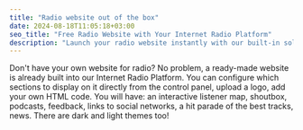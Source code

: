 ```yaml
---
title: "Radio website out of the box"
date: 2024-08-18T11:05:18+03:00
seo_title: "Free Radio Website with Your Internet Radio Platform"
description: "Launch your radio website instantly with our built-in solution featuring listener maps, shoutbox, podcasts, news, and customizable themes—no coding required."
---
```


Don't have your own website for radio? No problem, a ready-made website is already built into our Internet Radio Platform. You can configure which sections to display on it directly from the control panel, upload a logo, add your own HTML code. You will have: an interactive listener map, shoutbox, podcasts, feedback, links to social networks, a hit parade of the best tracks, news. There are dark and light themes too!